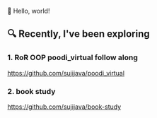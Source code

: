 👋 Hello, world!

## 🔍 Recently, I've been exploring
### 1. RoR OOP poodi_virtual follow along


https://github.com/sujijava/poodi_virtual
### 2. book study 
https://github.com/sujijava/book-study
